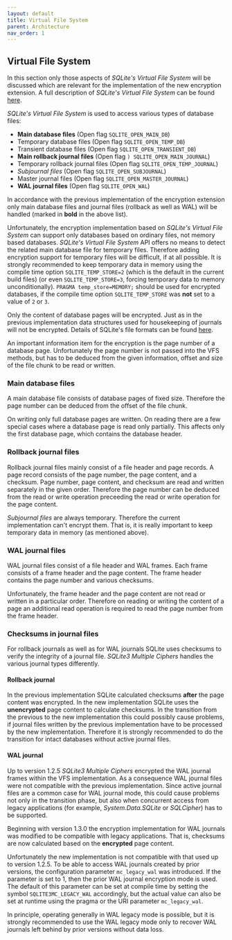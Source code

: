 ```yaml
---
layout: default
title: Virtual File System
parent: Architecture
nav_order: 1
---
```

## Virtual File System

In this section only those aspects of _SQLite's Virtual File System_ will be discussed which are relevant for the implementation of the new encryption extension. A full description of _SQLite's Virtual File System_ can be found [here](https://www.sqlite.org/vfs.html).

_SQLite's Virtual File System_ is used to access various types of database files:

  - **Main database files** (Open flag `SQLITE_OPEN_MAIN_DB`)
  - Temporary database files (Open flag `SQLITE_OPEN_TEMP_DB`)
  - Transient database files (Open flag `SQLITE_OPEN_TRANSIENT_DB`)
  - **Main rollback journal files** (Open flag `) SQLITE_OPEN_MAIN_JOURNAL`)
  - Temporary rollback journal files (Open flag `SQLITE_OPEN_TEMP_JOURNAL`)
  - _Subjournal files_ (Open flag `SQLITE_OPEN_SUBJOURNAL`)
  - Master journal files (Open flag `SQLITE_OPEN_MASTER_JOURNAL`)
  - **WAL journal files** (Open flag `SQLITE_OPEN_WAL`)

In accordance with the previous implementation of the encryption extension only main database files and journal files (rollback as well as WAL) will be handled (marked in **bold** in the above list).

Unfortunately, the encryption implementation based on _SQLite's Virtual File System_ can support only databases based on ordinary files, not memory based databases. _SQLite's Virtual File System_ API offers no means to detect the related main database file for temporary files. Therefore adding encryption support for temporary files will be difficult, if at all possible. It is strongly recommended to keep temporary data in memory using the compile time option `SQLITE_TEMP_STORE=2` (which is the default in the current build files) (or even `SQLITE_TEMP_STORE=3`, forcing temporary data to memory unconditionally). `PRAGMA temp_store=MEMORY;` should be used for encrypted databases, if the compile time option `SQLITE_TEMP_STORE` was **not** set to a value of `2` or `3`.

Only the content of database pages will be encrypted. Just as in the previous implementation data structures used for housekeeping of journals will not be encrypted. Details of SQLite's file formats can be found [here](https://sqlite.org/fileformat.html).

An important information item for the encryption is the page number of a database page. Unfortunately the page number is not passed into the VFS methods, but has to be deduced from the given information, offset and size of the file chunk to be read or written.

### Main database files

A main database file consists of database pages of fixed size. Therefore the page number can be deduced from the offset of the file chunk.

On writing only full database pages are written. On reading there are a few special cases where a database page is read only partially. This affects only the first database page, which contains the database header.

### Rollback journal files

Rollback journal files mainly consist of a file header and page records. A page record consists of the page number, the page content, and a checksum. Page number, page content, and checksum are read and written separately in the given order. Therefore the page number can be deduced from the read or write operation preceeding the read or write operation for the page content.

_Subjournal files_ are always temporary. Therefore the current implementation can't encrypt them. That is, it is really important to keep temporary data in memory (as mentioned above). 

### WAL journal files

WAL journal files consist of a file header and  WAL frames. Each frame consists of a frame header and the page content. The frame header contains the page number and various checksums.

Unfortunately, the frame header and the page content are not read or written in a particular order. Therefore on reading or writing the content of a page an additional read operation is required to read the page number from the frame header.

### Checksums in journal files

For rollback journals as well as for WAL journals SQLite uses checksums to verify the integrity of a journal file. _SQLite3 Multiple Ciphers_ handles the various journal types differently.

#### Rollback journal

In the previous implementation SQLite calculated checksums **after** the page content was encrypted. In the new implementation SQLite uses the **unencrypted** page content to calculate checksums. In the transition from the previous to the new implementation this could possibly cause problems, if journal files written by the previous implementation have to be processed by the new implementation. Therefore it is strongly recommended to do the transition for intact databases without active journal files.

#### WAL journal

Up to version 1.2.5 _SQLite3 Multiple Ciphers_ encrypted the WAL journal frames within the VFS implementation.  As a consequence WAL journal files were not compatible with the previous implementation. Since active journal files are a common case for WAL journal mode, this could cause problems not only in the transition phase, but also when concurrent access from legacy applications (for example, _System.Data.SQLite_ or _SQLCipher_) has to be supported.

Beginning with version 1.3.0 the encryption implementation for WAL journals was modified to be compatible with legacy applications. That is, checksums are now calculated based on the **encrypted** page content.

Unfortunately the new implementation is not compatible with that used up to version 1.2.5. To be able to access WAL journals created by prior versions, the configuration parameter `mc_legacy_wal` was introduced. If the parameter is set to 1, then the prior WAL journal encryption mode is used. The default of this parameter can be set at compile time by setting the symbol `SQLITE3MC_LEGACY_WAL` accordingly, but the actual value can also be set at runtime using the pragma or the URI parameter `mc_legacy_wal`.

In principle, operating generally in WAL legacy mode is possible, but it is strongly recommended to use the WAL legacy mode only to recover WAL journals left behind by prior versions without data loss.
